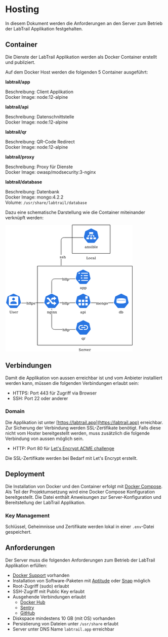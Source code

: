 
# Hosting

In diesem Dokument werden die Anforderungen an den Server zum Betrieb der LabTrail Applikation festgehalten.

## Container

Die Dienste der LabTrail Applikation werden als Docker Container erstellt und publiziert.

Auf dem Docker Host werden die folgenden 5 Container ausgeführt:

**labtrail/app**

Beschreibung: Client Applikation  
Docker Image: node:12-alpine  

**labtrail/api**

Beschreibung: Datenschnittstelle  
Docker Image: node:12-alpine  

**labtrail/qr**

Beschreibung: QR-Code Redirect  
Docker Image: node:12-alpine  

**labtrail/proxy**

Beschreibung: Proxy für Dienste  
Docker Image: owasp/modsecurity:3-nginx

**labtrail/database**

Beschreibung: Datenbank  
Docker Image: mongo:4.2.2  
Volume: `/usr/share/labtrail/database`

Dazu eine schematische Darstellung wie die Container miteinander verknüpft werden:

![](./assets/Container.png)

## Verbindungen

Damit die Applikation von aussen erreichbar ist und vom Anbieter installiert werden kann, müssen die folgenden Verbindungen erlaubt sein:

* HTTPS: Port 443 für Zugriff via Browser
* SSH: Port 22 oder anderer

### Domain

Die Applikation ist unter [https://labtrail.app](https://labtrail.app) erreichbar. Zur Sicherung der Verbindung werden SSL-Zertifikate benötigt. Falls diese nicht vom Hoster bereitgestellt werden, muss zusätzlich die folgende Verbindung von aussen möglich sein.

* HTTP: Port 80 für [Let's Encrypt ACME challenge](https://letsencrypt.org/docs/allow-port-80/)

Die SSL-Zertifikate werden bei Bedarf mit Let's Encrypt erstellt.

## Deployment

Die Installation von Docker und den Container erfolgt mit [Docker Compose](https://docs.docker.com/compose/). Als Teil der Projektumsetzung wird eine Docker Compose Konfiguration bereitgestellt. Die Datei enthält Anweisungen zur Server-Konfiguration und Bereitstellung der LabTrail Applikation.

### Key Management

Schlüssel, Geheimnisse und Zertifikate werden lokal in einer `.env`-Datei gespeichert.

## Anforderungen

Der Server muss die folgenden Anforderungen zum Betrieb der LabTrail Applikation erfüllen:

* [Docker Support](https://docs.docker.com/install/linux/docker-ce/ubuntu/) vorhanden
* Installation von Software-Paketen mit [Aptitude](https://help.ubuntu.com/lts/serverguide/aptitude.html) oder [Snap](https://snapcraft.io/) möglich
* Root-Zugriff (sudo) erlaubt
* SSH-Zugriff mit Public Key erlaubt
* Ausgehende Verbindungen erlaubt
  * [Docker Hub](https://hub.docker.com/)
  * [Sentry](https://sentry.io)
  * [GitHub](https://github.com/)
* Diskspace mindestens 10 GB (mit OS) vorhanden
* Persistierung von Dateien unter `/usr/share` erlaubt
* Server unter DNS Name `labtrail.app` erreichbar